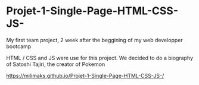 # Projet-1-Single-Page-HTML-CSS-JS-
My first team project, 2 week after the beggining of my web developper bootcamp

HTML / CSS and JS were use for this project. We decided to do a biography of Satoshi Tajiri, the creator of Pokemon

https://milimaks.github.io/Projet-1-Single-Page-HTML-CSS-JS-/

